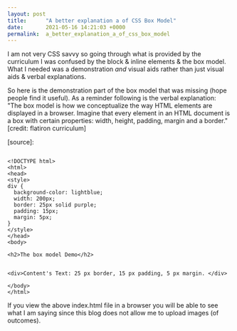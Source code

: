 ```yaml
---
layout: post
title:      "A better explanation a of CSS Box Model"
date:       2021-05-16 14:21:03 +0000
permalink:  a_better_explanation_a_of_css_box_model
---
```



I am not very CSS savvy so going through what is provided by the curriculum I was confused by the block & inline elements & the box model. What I needed was a demonstration *and* visual aids rather than just visual aids & verbal explanations.

So here is the demonstration part of the box model that was missing (hope people find it useful). As a reminder following is the verbal explanation: 
"The box model is how we conceptualize the way HTML elements are displayed in a browser. Imagine that every element in an HTML document is a box with certain properties: width, height, padding, margin and a border." [credit: flatiron curriculum]

[source]:

```

<!DOCTYPE html>
<html>
<head>
<style>
div {
  background-color: lightblue;
  width: 200px;
  border: 25px solid purple;
  padding: 15px;
  margin: 5px;
}
</style>
</head>
<body>

<h2>The box model Demo</h2>


<div>Content's Text: 25 px border, 15 px padding, 5 px margin. </div>

</body>
</html>

```

If you view the above index.html file in a browser you will be able to see what I am saying since this blog does not allow me to upload images (of outcomes). 

